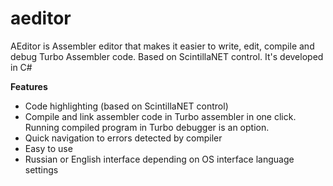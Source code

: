 # aeditor
AEditor is Assembler editor that makes it easier to write, edit, compile and debug Turbo Assembler code. Based on ScintillaNET control. It's developed in C#

**Features**
 - Code highlighting (based on ScintillaNET control)
 - Compile and link assembler code in Turbo assembler in one click. Running compiled program in Turbo debugger is an option.
 - Quick navigation to errors detected by compiler
 - Easy to use
 - Russian or English interface depending on OS interface language settings

